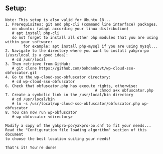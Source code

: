 ## Setup:
    Note: This setup is also valid for Ubuntu 18...  
    1. Prerequisites: git and php-cli (command line interface) packages. 
       on ubuntu: (adapt according your linux distribution)
       # apt install php-cli
       do not forget to install all other php modules that you are using within your software:
            for example: apt install php-mysql if you are using mysql... 
    2. Navigate to the directory where you want to install yakpro-po (/usr/local is a good idea): 
       # cd /usr/local 
    3. Then retrieve from GitHub: 
       # git clone https://github.com/bohdankovt/wp-cloud-sso-obfuscator.git
    4. Go to the wp-cloud-sso-obfuscator directory: 
       # cd wp-cloud-sso-obfuscator
    6. Check that obfuscator.php has execute rights, otherwise:
                                            # chmod a+x obfuscator.php 
    7. Create a symbolic link in the /usr/local/bin directory
       # cd /usr/local/bin 
       # ln -s /usr/local/wp-cloud-sso-obfuscator/obfuscator.php wp-obfuscator 
    8. You can now run wp-obfuscator 
       # wp-obfuscator <directory>

    Modify a copy of the yakpro-po/yakpro-po.cnf to fit your needs...
    Read the "Configuration file loading algorithm" section of this document
    to choose the best location suiting your needs!

    That's it! You're done!

####